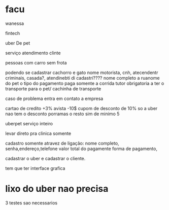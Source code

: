 # facu

wanessa

fintech

uber De pet

serviço atendimento clinte

pessoas com carro sem frota

podendo se cadastrar 
cachorro e gato
nome motorista, cnh, atecendentr criminais, casada?, 
atendinebti di cadastri????
nome completo a ruanome do pet o tipo do pagamento
paga somente a corrida
tutor obrigatoria a ter o transporte para o 
pet/ cachinha de transporte

caso de problema entra em contato a empresa

cartao de credito +3%
avista -10$
cupom de desconto de 10% so a uber nao tem o desconto porramas o resto sim 
de minimo 5

uberpet serviço inteiro 

levar direto pra clinica somente

cadastro somente atravez de ligação:
nome completo, senha,endereço,telefone
valor total do pagamente forma de pagamento,

cadastrar o uber e cadastrar o cliente.

tem que ter interface grafica

# lixo do uber nao precisa

3 testes sao necessarios

